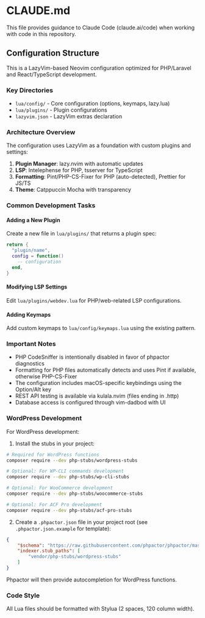 # CLAUDE.md

This file provides guidance to Claude Code (claude.ai/code) when working with code in this repository.

## Configuration Structure

This is a LazyVim-based Neovim configuration optimized for PHP/Laravel and React/TypeScript development.

### Key Directories
- `lua/config/` - Core configuration (options, keymaps, lazy.lua)
- `lua/plugins/` - Plugin configurations
- `lazyvim.json` - LazyVim extras declaration

### Architecture Overview

The configuration uses LazyVim as a foundation with custom plugins and settings:
1. **Plugin Manager**: lazy.nvim with automatic updates
2. **LSP**: Intelephense for PHP, tsserver for TypeScript
3. **Formatting**: Pint/PHP-CS-Fixer for PHP (auto-detected), Prettier for JS/TS
4. **Theme**: Catppuccin Mocha with transparency

### Common Development Tasks

#### Adding a New Plugin
Create a new file in `lua/plugins/` that returns a plugin spec:
```lua
return {
  "plugin/name",
  config = function()
    -- configuration
  end,
}
```

#### Modifying LSP Settings
Edit `lua/plugins/webdev.lua` for PHP/web-related LSP configurations.

#### Adding Keymaps
Add custom keymaps to `lua/config/keymaps.lua` using the existing pattern.

### Important Notes

- PHP CodeSniffer is intentionally disabled in favor of phpactor diagnostics
- Formatting for PHP files automatically detects and uses Pint if available, otherwise PHP-CS-Fixer
- The configuration includes macOS-specific keybindings using the Option/Alt key
- REST API testing is available via kulala.nvim (files ending in .http)
- Database access is configured through vim-dadbod with UI

### WordPress Development

For WordPress development:

1. Install the stubs in your project:
```bash
# Required for WordPress functions
composer require --dev php-stubs/wordpress-stubs

# Optional: For WP-CLI commands development
composer require --dev php-stubs/wp-cli-stubs

# Optional: For WooCommerce development
composer require --dev php-stubs/woocommerce-stubs

# Optional: For ACF Pro development
composer require --dev php-stubs/acf-pro-stubs
```

2. Create a `.phpactor.json` file in your project root (see `.phpactor.json.example` for template):
```json
{
    "$schema": "https://raw.githubusercontent.com/phpactor/phpactor/master/phpactor.schema.json",
    "indexer.stub_paths": [
        "vendor/php-stubs/wordpress-stubs"
    ]
}
```

Phpactor will then provide autocompletion for WordPress functions.

### Code Style
All Lua files should be formatted with Stylua (2 spaces, 120 column width).